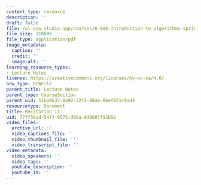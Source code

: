 ```yaml
---
content_type: resource
description: ''
draft: false
file: /ol-ocw-studio-app/courses/6-006-introduction-to-algorithms-spring-2020/77ff36ad54779575d9ba8d8687f91b5b_MIT6_006S20_r11.pdf
file_size: 318686
file_type: application/pdf
image_metadata:
  caption: ''
  credit: ''
  image-alt: ''
learning_resource_types:
- Lecture Notes
license: https://creativecommons.org/licenses/by-nc-sa/4.0/
ocw_type: OCWFile
parent_title: Lecture Notes
parent_type: CourseSection
parent_uid: 51ba9637-0a92-32f2-88ab-0bef851c9ad4
resourcetype: Document
title: Recitation 11
uid: 77ff36ad-5477-9575-d9ba-8d8687f91b5b
video_files:
  archive_url: ''
  video_captions_file: ''
  video_thumbnail_file: ''
  video_transcript_file: ''
video_metadata:
  video_speakers: ''
  video_tags: ''
  youtube_description: ''
  youtube_id: ''
---
```

